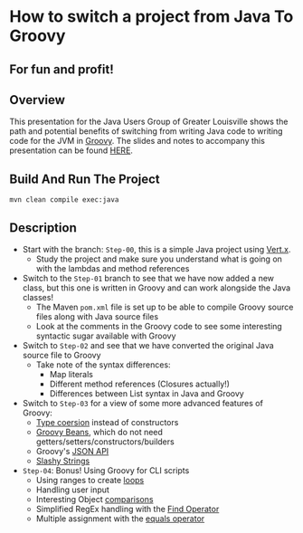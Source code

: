 # How to switch a project from Java To Groovy
## For fun and profit!

## Overview
This presentation for the Java Users Group of Greater Louisville shows the path and potential
benefits of switching from writing Java code to writing code for the JVM in [Groovy](http://groovy-lang.org/).
The slides and notes to accompany this presentation can be found [HERE](https://docs.google.com/presentation/d/1SnJJekLuuXSVm7NyVC1A9Hp94jJd32QUcyXmeEW18q0/edit?usp=sharing).

## Build And Run The Project
```
mvn clean compile exec:java
```

## Description
* Start with the branch: `Step-00`, this is a simple Java project using [Vert.x](https://vertx.io).
  * Study the project and make sure you understand what is going on with the lambdas and method references
* Switch to the `Step-01` branch to see that we have now added a new class, but this one is written in Groovy 
  and can work alongside the Java classes!
  * The Maven `pom.xml` file is set up to be able to compile Groovy source files along with Java source files
  * Look at the comments in the Groovy code to see some interesting syntactic sugar available with Groovy
* Switch to `Step-02` and see that we have converted the original Java source file to Groovy
  * Take note of the syntax differences:
    * Map literals
    * Different method references (Closures actually!)
    * Differences between List syntax in Java and Groovy
* Switch to `Step-03` for a view of some more advanced features of Groovy:
  * [Type coersion](http://www.groovy-lang.org/objectorientation.html#_positional_argument_constructor) instead of constructors
  * [Groovy Beans](http://groovy-lang.org/style-guide.html#_initializing_beans_with_named_parameters_and_the_default_constructor), which do not need getters/setters/constructors/builders
  * Groovy's [JSON API](http://www.groovy-lang.org/json.html)
  * [Slashy Strings](http://www.groovy-lang.org/syntax.html#_slashy_string)
* `Step-04`: Bonus! Using Groovy for CLI scripts
  * Using ranges to create [loops](http://grails.asia/groovy-each-examples)
  * Handling user input
  * Interesting Object [comparisons](http://groovy-lang.org/operators.html#_relational_operators)
  * Simplified RegEx handling with the [Find Operator](http://groovy-lang.org/operators.html#_find_operator)
  * Multiple assignment with the [equals operator](http://groovy-lang.org/operators.html#_multiple_assignment)
  